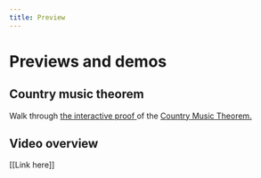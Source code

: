 ```yaml
---
title: Preview
---
```

# Previews and demos

## Country music theorem

Walk through <a href="https://app.supademo.com/demo/cmczcu0sd009nzg0io848eqx1">
the interactive proof
</a>of the <a href="/country-music/">Country Music Theorem.</a> 

## Video overview

[[Link here]]
